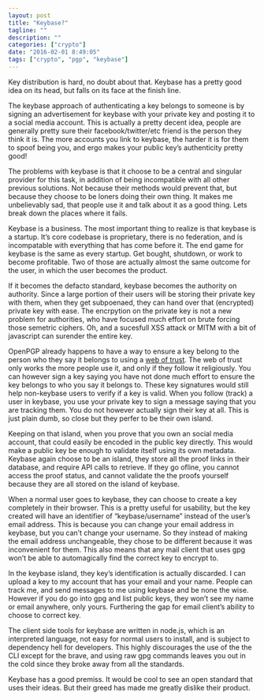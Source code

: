 ```yaml
---
layout: post
title: "Keybase?"
tagline: ""
description: ""
categories: ["crypto"]
date: "2016-02-01 8:49:05"
tags: ["crypto", "pgp", "keybase"]
---
```



Key distribution is hard, no doubt about that. Keybase has a pretty good idea on its head, but falls on its face at the finish line.

The keybase approach of authenticating a key belongs to someone is by signing an advertisement for keybase with your private key and posting it to a social media 
account. This is actually a pretty decent idea, people are generally pretty sure their facebook/twitter/etc friend is the person they think it is. The more accounts you 
link to keybase, the harder it is for them to spoof being you, and ergo makes your public key’s authenticity pretty good!

The problems with keybase is that it choose to be a central and singular provider for this task, in addition of being incompatible with all other previous solutions. 
Not because their methods would prevent that, but because they choose to be loners doing their own thing. It makes me unbelievably sad, that people use it and talk 
about it as a good thing. Lets break down the places where it fails.

Keybase is a business. The most important thing to realize is that keybase is a startup. It’s core codebase is proprietary, there is no federation, and is incompatable 
with everything that has come before it. The end game for keybase is the same as every startup. Get bought, shutdown, or work to become profitable. Two of those are 
actually almost the same outcome for the user, in which the user becomes the product.

If it becomes the defacto standard, keybase becomes the authority on authority. Since a large portion of their users will be storing their private key with them, when 
they get subpoenaed, they can hand over that (encrypted) private key with ease. The encrpytion on the private key is not a new problem for authorities, who have focused 
much effort on brute forcing those semetric ciphers. Oh, and a sucesfull XSS attack or MITM with a bit of javascript can surender the entire key.

OpenPGP already happens to have a way to ensure a key belong to the person who they say it belongs to using a [web of trust](http://en.wikipedia.org/wiki/Web_of_trust). 
The web of trust only works the more people use it, and only if they follow it religiously. You can however sign a key saying you have not done much effort to ensure 
the key belongs to who you say it belongs to. These key signatures would still help non-keybase users to verify if a key is valid. When you follow (track) a user in 
keybase, you use your private key to sign a message saying that you are tracking them. You do not however actually sign their key at all. This is just plain dumb, so 
close but they perfer to be their own island.

Keeping on that island, when you prove that you own an social media account, that could easily be encoded in the public key directly. This would make a public key be 
enough to validate itself using its own metadata. Keybase again choose to be an island, they store all the proof links in their database, and require API calls to 
retrieve. If they go ofline, you cannot access the proof status, and cannot validate the the proofs yourself because they are all stored on the island of keybase.

When a normal user goes to keybase, they can choose to create a key completely in their browser. This is a pretty useful for usability, but the key created will have an 
identifier of “keybase/username” instead of the user’s email address. This is because you can change your email address in keybase, but you can’t change your username. 
So they instead of making the email address unchangeable, they chose to be different because it was inconvenient for them. This also means that any mail client that 
uses gpg won’t be able to automagically find the correct key to encrypt to.

In the keybase island, they key’s identification is actually discarded. I can upload a key to my account that has your email and your name. People can track me, and 
send messages to me using keybase and be none the wise. However if you do go into gpg and list public keys, they won’t see my name or email anywhere, only yours. 
Furthering the gap for email client’s ability to choose to correct key.

The client side tools for keybase are written in node.js, which is an interpreted language, not easy for normal users to install, and is subject to dependency hell for 
developers. This highly discourages the use of the the CLI except for the brave, and using raw gpg commands leaves you out in the cold since they broke away from all 
the standards.

Keybase has a good premiss. It would be cool to see an open standard that uses their ideas. But their greed has made me greatly dislike their product.

